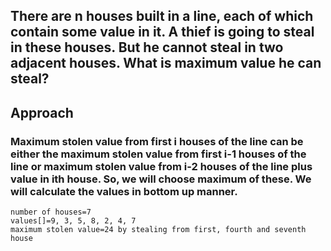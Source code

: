 ## There are n houses built in a line, each of which contain some value in it. A thief is going to steal in these houses. But he cannot steal in two adjacent houses. What is maximum value he can steal?

## Approach
### Maximum stolen value from first i houses of the line can be either the maximum stolen value from first i-1 houses of the line or maximum stolen value from i-2 houses of the line plus value in ith house. So, we will choose maximum of these. We will calculate the values in bottom up manner.

```
number of houses=7
values[]=9, 3, 5, 8, 2, 4, 7
maximum stolen value=24 by stealing from first, fourth and seventh house
```

